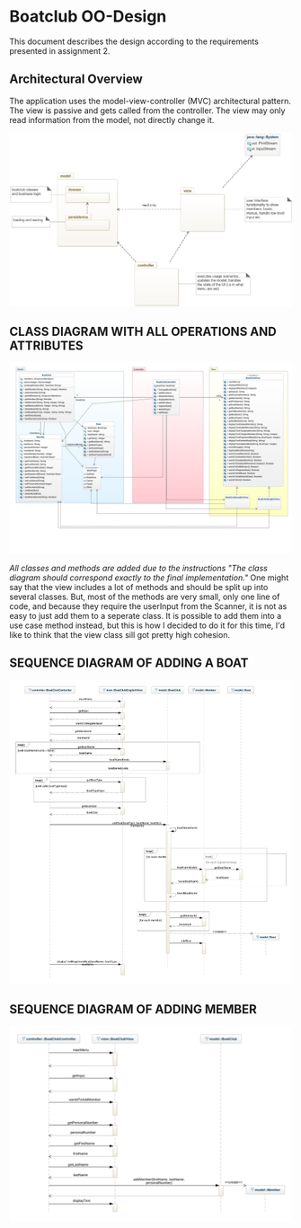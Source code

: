 # Boatclub OO-Design
This document describes the design according to the requirements presented in assignment 2.

## Architectural Overview
The application uses the model-view-controller (MVC) architectural pattern. The view is passive and gets called from the controller. The view may only read information from the model, not directly change it.

![class diagram](img/package_diagram.jpg)


## CLASS DIAGRAM WITH ALL OPERATIONS AND ATTRIBUTES
![Class Diagram](diagrams/updated-class-diagram-v2.png)

*All classes and methods are added due to the instructions "The class diagram should correspond exactly to the final implementation."*
One might say that the view includes a lot of methods and should be split up into several classes. But, most of the methods are very small, only one line of code, and because they require the userInput from the Scanner, it is not as easy to just add them to a seperate class. It is possible to add them into a use case method instead, but this is how I decided to do it for this time, I'd like to think that the view class sill got pretty high cohesion.

## SEQUENCE DIAGRAM OF ADDING A BOAT
![Sequence Diagram](diagrams/sequence-diagram-add-boat.png)

## SEQUENCE DIAGRAM OF ADDING MEMBER
![Sequence Diagram](diagrams/sequence-diagram.png)